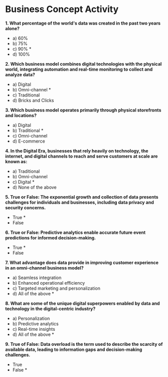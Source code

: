 # Business Concept Activity

**1. What percentage of the world's data was created in the past two years alone?**

   + a) 60%
   + b) 75%
   + c) 90% *
   + d) 100%

**2. Which business model combines digital technologies with the physical world, integrating automation and real-time monitoring to collect and analyze data?**

   + a) Digital
   + b) Omni-channel *
   + c) Traditional
   + d) Bricks and Clicks

**3. Which business model operates primarily through physical storefronts and locations?**

   + a) Digital
   + b) Traditional *
   + c) Omni-channel
   + d) E-commerce

**4. In the Digital Era, businesses that rely heavily on technology, the internet, and digital channels to reach and serve customers at scale are known as:**

   + a) Traditional
   + b) Omni-channel
   + c) Digital *
   + d) None of the above

**5. True or False: The exponential growth and collection of data presents challenges for individuals and businesses, including data privacy and security concerns.**

   + True *
   + False

**6. True or False: Predictive analytics enable accurate future event predictions for informed decision-making.**

   + True *
   + False

**7. What advantage does data provide in improving customer experience in an omni-channel business model?**
  
   + a) Seamless integration
   + b) Enhanced operational efficiency
   + c) Targeted marketing and personalization
   + d) All of the above *

**8. What are some of the unique digital superpowers enabled by data and technology in the digital-centric industry?**
  
   + a) Personalization
   + b) Predictive analytics
   + c) Real-time insights
   + d) All of the above *

**9. True of False: Data overload is the term used to describe the scarcity of available data, leading to information gaps and decision-making challenges.**

   + True
   + False *
